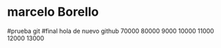 # marcelo Borello
#prueba git
#final
hola de nuevo github
70000
80000
9000
10000
11000
12000
13000

